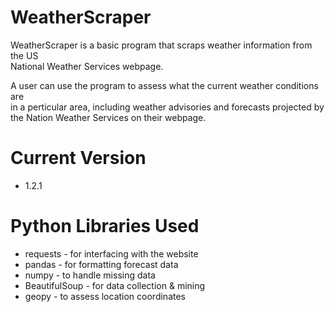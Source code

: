 # WeatherScraper

WeatherScraper is a basic program that scraps weather information from the US  
National Weather Services webpage.

A user can use the program to assess what the current weather conditions are  
in a perticular area, including weather advisories and forecasts projected by  
the Nation Weather Services on their webpage.

# Current Version

* 1.2.1

# Python Libraries Used

* requests - for interfacing with the website
* pandas - for formatting forecast data
* numpy - to handle missing data
* BeautifulSoup - for data collection & mining
* geopy - to assess location coordinates
